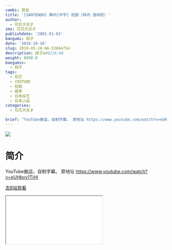 ```yaml
---
combi: 其他
title: '[SANTENDO] 陣内[中字] 短剧（阵内 游戏机）'
author:
  - 花花大天才
zmz: 花花大天才
publishdate: '2001-01-03'
bangumi: 段子
date: '2019-10-10'
slug: 2019-05-28-NA-53844754
description: 段子&#8226;NA
weight: 8990.0
bangumis:
  - 段子
tags:
  - 综艺
  - YOUTUBE
  - 短剧
  - 搞笑
  - 日本综艺
  - 日本小品
categories:
  - 花花大天才

brief: "YouTube搬运，自制字幕。 原地址 https://www.youtube.com/watch?v=eUHbvv1TiHI"
---
```

![](https://raw.githubusercontent.com/tcgriffith/owaraisite/master/static/tmpimg/6edae87f1e71c74bdc98839ebec3c6d44221efb4.jpg.480.jpg)
# 简介  
YouTube搬运，自制字幕。
原地址 https://www.youtube.com/watch?v=eUHbvv1TiHI  

[去B站观看](https://www.bilibili.com/video/av53844754/)
<div class ="resp-container"><iframe class="testiframe" src="//player.bilibili.com/player.html?aid=53844754"", scrolling="no", allowfullscreen="true" > </iframe></div> 
